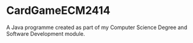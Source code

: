 # CardGameECM2414
A Java programme created as part of my Computer Science Degree and Software Development module.
